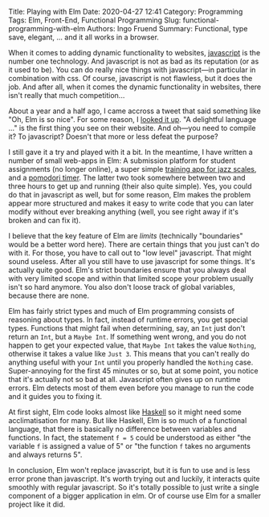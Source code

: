 Title: Playing with Elm
Date: 2020-04-27 12:41
Category: Programming
Tags: Elm, Front-End, Functional Programming
Slug: functional-programming-with-elm
Authors: Ingo Fruend
Summary: Functional, type save, elegant, ... and it all works in a browser.

When it comes to adding dynamic functionality to websites, [javascript](https://www.javascript.com/) is the number one technology.
And javascript is not as bad as its reputation (or as it used to be).
You can do really nice things with javascript&mdash;in particular in combination with css.
Of course, javascript is not flawless, but it does the job.
And after all, when it comes the dynamic functionality in websites, there isn't really that much competition...

About a year and a half ago, I came accross a tweet that said something like "Oh, Elm is so nice".
For some reason, I [looked it up](https://elm-lang.org/).
"A delightful language ..." is the first thing you see on their website.
And oh&mdash;you need to compile it? To javascript?
Doesn't that more or less defeat the purpose?

I still gave it a try and played with it a bit.
In the meantime, I have written a number of small web-apps in Elm: A submission platform for student assignments (no longer online), a super simple [training app for jazz scales](http://scales.ingofruend.net), and a [pomodori timer](http://pomodoringo.ingofruend.net).
The latter two took somewhere between two and three hours to get up and running (their also quite simple).
Yes, you could do that in javascript as well, but for some reason, Elm makes the problem appear more structured and makes it easy to write code that you can later modify without ever breaking anything (well, you see right away if it's broken and can fix it).

I believe that the key feature of Elm are *limits* (technically "boundaries" would be a better word here).
There are certain things that you just can't do with it.
For those, you have to call out to "low level" javascript.
That might sound useless. After all you still have to use javascript for some things.
It's actually quite good.
Elm's strict boundaries ensure that you always deal with very limited scope and within that limited scope your problem usually isn't so hard anymore.
You also don't loose track of global variables, because there are none.

Elm has fairly strict types and much of Elm programming consists of reasoning about types.
In fact, instead of runtime errors, you get special types.
Functions that might fail when determining, say, an `Int` just don't return an `Int`, but a `Maybe Int`.
If something went wrong, and you do not happen to get your expected value, that `Maybe Int` takes the value `Nothing`, otherwise it takes a value like `Just 3`.
This means that you can't really do anything useful with your `Int` until you properly handled the `Nothing` case.
Super-annoying for the first 45 minutes or so, but at some point, you notice that it's actually not so bad at all.
Javascript often gives up on runtime errors.
Elm detects most of them even before you manage to run the code and it guides you to fixing it.

At first sight, Elm code looks almost like [Haskell](https://www.haskell.org/) so it might need some acclimatisation for many.
But like Haskell, Elm is so much of a functional language, that there is basically no difference between variables and functions.
In fact, the statement `f = 5` could be understood as either "the variable `f` is assigned a value of 5" or "the function `f` takes no arguments and always returns 5".

In conclusion, Elm won't replace javascript, but it is fun to use and is less error prone than javascript.
It's worth trying out and luckily, it interacts quite smoothly with regular javascript.
So it's totally possible to just write a single component of a bigger application in elm.
Or of course use Elm for a smaller project like it did.
